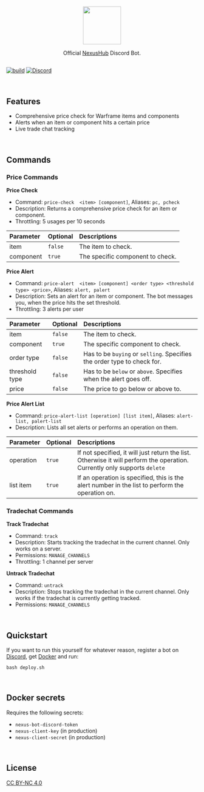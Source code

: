 <br>

<p align="center">
<img src ="https://github.com/nexus-devs/nexus-stats/raw/development/.github/blobob.gif" height="100" />

<br>

<p align="center">Official <a href="https://nexushub.co">NexusHub</a> Discord Bot.</p>
</p>

##

[![build](https://ci.nexus-stats.com/api/badges/nexus-devs/nexus-bot/status.svg)](https://ci.nexus-stats.com/nexus-devs/nexus-bot)
[![Discord](https://img.shields.io/discord/195582152849620992.svg?logo=discord)](https://discord.gg/AG8RPZ8)

<br>

## Features
- Comprehensive price check for Warframe items and components
- Alerts when an item or component hits a certain price
- Live trade chat tracking

<br>

## Commands

### Price Commands
**Price Check**
- Command: `price-check  <item> [component]`, Aliases: `pc, pcheck`
- Description: Returns a comprehensive price check for an item or component.
- Throttling: 5 usages per 10 seconds

| Parameter      | Optional     | Descriptions     |
|:---------------|:-------------|:-----------------|
| item | `false` | The item to check. |
| component | `true` | The specific component to check. |

**Price Alert**
- Command: `price-alert  <item> [component] <order type> <threshold type> <price>`, Aliases: `alert, palert`
- Description: Sets an alert for an item or component. The bot messages you, when the price hits the set threshold.
- Throttling: 3 alerts per user

| Parameter      | Optional     | Descriptions     |
|:---------------|:-------------|:-----------------|
| item | `false` | The item to check. |
| component | `true` | The specific component to check. |
| order type | `false` | Has to be `buying` or `selling`. Specifies the order type to check for.
| threshold type | `false` | Has to be `below` or `above`. Specifies when the alert goes off.
| price | `false` | The price to go below or above to. |

**Price Alert List**
- Command: `price-alert-list [operation] [list item]`, Aliases: `alert-list, palert-list`
- Description: Lists all set alerts or performs an operation on them.

| Parameter      | Optional     | Descriptions     |
|:---------------|:-------------|:-----------------|
| operation | `true` | If not specified, it will just return the list. Otherwise it will perform the operation. Currently only supports `delete` |
| list item | `true` | If an operation is specified, this is the alert number in the list to perform the operation on. |

### Tradechat Commands
**Track Tradechat**
- Command: `track`
- Description: Starts tracking the tradechat in the current channel. Only works on a server.
- Permissions: `MANAGE_CHANNELS`
- Throttling: 1 channel per server

**Untrack Tradechat**
- Command: `untrack`
- Description: Stops tracking the tradechat in the current channel. Only works if the tradechat is currently getting tracked.
- Permissions: `MANAGE_CHANNELS`

<br>

## Quickstart
If you want to run this yourself for whatever reason, register a bot on [Discord](https://discordapp.com/developers/applications/me),
get [Docker](https://www.docker.com/) and run:

```
bash deploy.sh
```

<br>

## Docker secrets
Requires the following secrets:
- `nexus-bot-discord-token`
- `nexus-client-key` (in production)
- `nexus-client-secret` (in production)

<br>

## License
[CC BY-NC 4.0](https://creativecommons.org/licenses/by-nc/4.0/)
